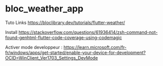 # bloc_weather_app

Tuto Links
https://bloclibrary.dev/tutorials/flutter-weather/

Install 
https://stackoverflow.com/questions/61936414/zsh-command-not-found-genhtml-flutter-code-coverage-using-codemagic

Activer mode developpeur :
https://learn.microsoft.com/fr-fr/windows/apps/get-started/enable-your-device-for-development?OCID=WinClient_Ver1703_Settings_DevMode
